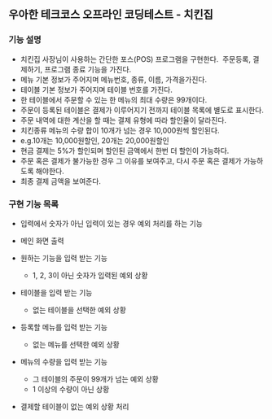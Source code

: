 ## 우아한 테크코스 오프라인 코딩테스트 - 치킨집

### 기능 설명
* 치킨집 사장님이 사용하는 간단한 포스(POS) 프로그램을 구현한다.  
주문등록, 결제하기, 프로그램 종료 기능을 가진다.
* 메뉴 기본 정보가 주어지며 메뉴번호, 종류, 이름, 가격을가진다.
* 테이블 기본 정보가 주어지며 테이블 번호를 가진다.
* 한 테이블에서 주문할 수 있는 한 메뉴의 최대 수량은 99개이다.
* 주문이 등록된 테이블은 결제가 이루어지기 전까지 테이블 목록에 별도로 표시한다.
* 주문 내역에 대한 계산을 할 때는 결제 유형에 따라 할인율이 달라진다.
* 치킨종류 메뉴의 수량 합이 10개가 넘는 경우 10,000원씩 할인된다.
* e.g.10개는 10,000원할인, 20개는 20,000원할인
* 현금 결제는 5%가 할인되며 할인된 금액에서 한번 더 할인이 가능하다.
* 주문 혹은 결제가 불가능한 경우 그 이유를 보여주고, 다시 주문 혹은 결제가 가능하도록 해야한다.
* 최종 결제 금액을 보여준다. 

### 구현 기능 목록

* 입력에서 숫자가 아닌 입력이 있는 경우 예외 처리를 하는 기능

* 메인 화면 출력

* 원하는 기능을 입력 받는 기능
    * 1, 2, 3이 아닌 숫자가 입력된 예외 상황

* 테이블을 입력 받는 기능
    * 없는 테이블을 선택한 예외 상황

* 등록할 메뉴를 입력 받는 기능
    * 없는 메뉴를 선택한 예외 상황
    
* 메뉴의 수량을 입력 받는 기능
    * 그 테이블의 주문이 99개가 넘는 예외 상황
    * 1 이상의 수량이 아닌 상황
    
* 결제할 테이블이 없는 예외 상황 처리


